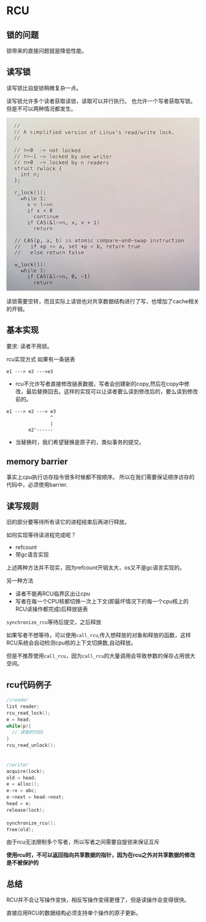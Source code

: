 # RCU
## 锁的问题
锁带来的直接问题就是降低性能。
## 读写锁
读写锁比自旋锁稍微复杂一点。

读写锁允许多个读者获取读锁，读取可以并行执行。
也允许一个写者获取写锁。但是不可以两种情况都发生。

![rwlock](./img/rwlock.png) 

读锁需要空转，而且实际上读锁也对共享数据结构进行了写，也增加了cache相关的开销。

## 基本实现
要求: 读者不用锁。

rcu实现方式
如果有一条链表
```ascii
e1 ---> e2 --->e3
```

- rcu不允许写者直接修改链表数据，写者会创建新的copy,然后在copy中修改，最后替换回去。这样的实现可以让读者要么读到修改后的，要么读到修改前的。

```ascii
e1 ---> e2 ---> e3
                ^
                |
        e2'------
```

- 当替换时，我们希望替换是原子的，类似事务的提交。

## memory barrier
事实上cpu执行访存指令很多时候都不按顺序。
所以在我们需要保证顺序访存的代码中，必须使用barrier.

## 读写规则
旧的部分要等待所有读它的进程结束后再进行释放。


如何实现等待读进程完成呢？
- refcount
- 带gc语言实现

上述两种方法并不现实，因为refcount开销太大，os又不是gc语言实现的。


另一种方法
- 读者不能再RCU临界区出让cpu
- 写者在每一个CPU核都切换一次上下文(即最坏情况下的每一个cpu核上的RCU读操作都完成)后释放链表


`synchronize_rcu`等待后提交，之后释放

如果写者不想等待，可以使用`call_rcu`,传入想释放的对象和释放的函数，这样RCU系统会自动检测cpu核的上下文切换数,自动释放。

但是不推荐使用`call_rcu`，因为`call_rcu`的大量调用会导致参数的保存占用很大空间。


## rcu代码例子
```c
//reader
list reader;
rcu_read_lock();
e = head;
while(p){
  // 读取的代码
}
rcu_read_unlock();


//writer
acquire(lock);
old = head;
e = alloc();
e->x = abc;
e->next = head->next;
head = e;
release(lock);

synchronize_rcu();
free(old);
```

由于rcu无法限制多个写者，所以写者之间需要自旋锁来保证互斥


**使用rcu时，不可以返回指向共享数据的指针，因为在rcu之外对共享数据的修改是不被保护的**

## 总结
RCU并不会让写操作变快，相反写操作变得更慢了，但是读操作会变得很快。

直接应用RCU的数据结构必须支持单个操作的原子更新。

